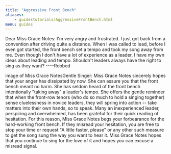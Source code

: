 ```yaml
---
title: "Aggressive Front Bench"
aliases:
    - guidestutorials/AggressiveFrontBench.html
menu: guides
---
```


Dear Miss Grace Notes: I'm very angry and frustrated. I just got back from a convention after driving quite a distance. When I was called to lead, before I even got started, the front bench set a tempo and took my song away from me. Even though I don't have a lot of experience as a leader, I have my own ideas about leading and tempo. Shouldn't leaders always have the right to sing as they want? ----Robbed

image of Miss Grace NotesGentle Singer: Miss Grace Notes sincerely hopes that your anger has dissipated by now. She can assure you that the front bench meant no harm. She has seldom heard of the front bench intentionally "taking away" a leader's tempo. She offers the gentle reminder that when the front-row tenors (who do so much to hold a singing together) sense cluelessness in novice leaders, they will spring into action -- take matters into their own hands, so to speak. Many an inexperienced leader, perspiring and overwhelmed, has been grateful for their quick reading of hesitation.
For this reason, Miss Grace Notes begs your forbearance for the hard-working front bench. If they misread your hesitation, you are free to stop your time or request "A little faster, please" or any other such measure to get the song sung the way you want to hear it. Miss Grace Notes hopes that you continue to sing for the love of it and hopes you can excuse a misread signal.